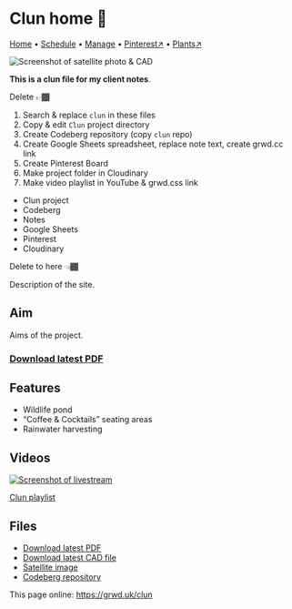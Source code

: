 # Clun home 🏡

[Home](https://grwd.uk/clun/) • [Schedule](https://grwd.uk/clun/schedule) • [Manage](https://grwd.uk/clun/manage) • [Pinterest↗](https://pinterest.co.uk/NatureWorksGarden/clun) • [Plants↗](https://grwd.cc/clun-plants)

![Screenshot of satellite photo & CAD](https://res.cloudinary.com/growdigital/image/upload/w_320/v1637764609/clifftop/clifftop-0.6-screenshot.jpg)

**This is a clun file for my client notes**.

Delete 👉🏾
1. Search & replace `clun` in these files
2. Copy & edit `Clun` project directory
3. Create Codeberg repository (copy `clun` repo)
4. Create Google Sheets spreadsheet, replace note text, create grwd.cc link
5. Create Pinterest Board
6. Make project folder in Cloudinary
7. Make video playlist in YouTube & grwd.css link

* Clun project
* Codeberg
* Notes
* Google Sheets
* Pinterest
* Cloudinary

Delete to here 👈🏾

Description of the site.

## Aim

Aims of the project.

### [Download latest PDF](https://codeberg.org/natureworks/clun/src/branch/main/clun.pdf)


## Features

* Wildlife pond
* “Coffee & Cocktails” seating areas
* Rainwater harvesting

## Videos

[![Screenshot of livestream](https://res.cloudinary.com/growdigital/image/upload/w_320/v1638362351/clifftop/clifftop-livestream.jpg)](https://grwd.cc/clun-playlist)

[Clun playlist](https://grwd.cc/clun-playlist)

## Files

* [Download latest PDF](https://codeberg.org/natureworks/clun/src/branch/main/clun.pdf)
* [Download latest CAD file](https://codeberg.org/natureworks/clun/src/branch/main/clun.dxf)
* [Satellite image](https://codeberg.org/natureworks/clun/src/branch/main/satellite.jpg)
* [Codeberg repository](https://codeberg.org/natureworks/clun)

This page online: <https://grwd.uk/clun>
